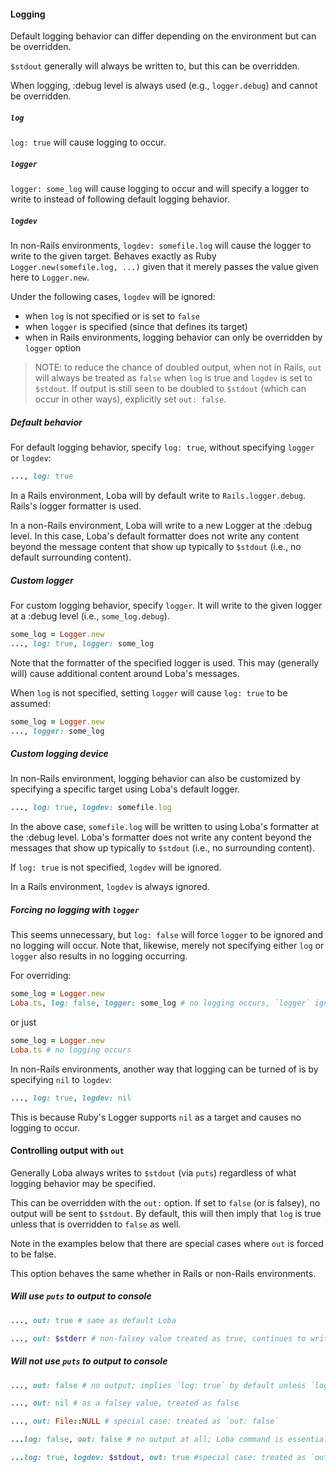 #### Logging

Default logging behavior can differ depending on the environment but can be overridden.

`$stdout` generally will always be written to, but this can be overridden.

When logging, :debug level is always used (e.g., `logger.debug`) and cannot be overridden.

##### `log`

`log: true` will cause logging to occur.

##### `logger`

`logger: some_log` will cause logging to occur and will specify a logger to write to instead of following default logging behavior.

##### `logdev`

In non-Rails environments, `logdev: somefile.log` will cause the logger to write to the given target. Behaves exactly as Ruby `Logger.new(somefile.log, ...)` given that it merely passes the value given here to `Logger.new`.

Under the following cases, `logdev` will be ignored:
* when `log` is not specified or is set to `false`
* when `logger` is specified (since that defines its target)
* when in Rails environments, logging behavior can only be overridden by `logger` option

> NOTE: to reduce the chance of doubled output, when not in Rails, `out` will always be treated as `false` when `log` is true and `logdev` is set to `$stdout`. If output is still seen to be doubled to `$stdout` (which
can occur in other ways), explicitly set `out: false`.

##### Default behavior

For default logging behavior, specify `log: true`, without specifying `logger` or `logdev`:

```ruby
..., log: true
```

In a Rails environment, Loba will by default write to `Rails.logger.debug`. Rails's logger formatter is used.

In a non-Rails environment, Loba will write to a new Logger at the :debug level. In this case, Loba's default formatter does not write any content beyond the message content that show up typically to `$stdout` (i.e., no default surrounding content).

##### Custom logger

For custom logging behavior, specify `logger`. It will write to the given logger at a :debug level (i.e., `some_log.debug`).

```ruby
some_log = Logger.new
..., log: true, logger: some_log
```

Note that the formatter of the specified logger is used. This may (generally will) cause additional content around Loba's messages.

When `log` is not specified, setting `logger` will cause `log: true` to be assumed:

```ruby
some_log = Logger.new
..., logger: some_log
```

##### Custom logging device

In non-Rails environment, logging behavior can also be customized by specifying a specific target using Loba's default logger.

```ruby
..., log: true, logdev: somefile.log
```

In the above case, `somefile.log` will be written to using Loba's formatter at the :debug level. Loba's formatter does not write any content beyond the messages that show up typically to `$stdout` (i.e., no surrounding content).

If `log: true` is not specified, `logdev` will be ignored.

In a Rails environment, `logdev` is always ignored.

##### Forcing no logging with `logger`

This seems unnecessary, but `log: false` will force `logger` to be ignored and no logging will occur. Note that, likewise, merely not specifying either `log` or `logger` also results in no logging occurring.

For overriding:
```ruby
some_log = Logger.new
Loba.ts, log: false, logger: some_log # no logging occurs, `logger` ignored
```

or just
```ruby
some_log = Logger.new
Loba.ts # no logging occurs
```

In non-Rails environments, another way that logging can be turned of is by specifying `nil` to `logdev`:

```ruby
..., log: true, logdev: nil
```

This is because Ruby's Logger supports `nil` as a target and causes no logging to occur.

#### Controlling output with `out`

Generally Loba always writes to `$stdout` (via `puts`) regardless of what logging behavior may be specified.

This can be overridden with the `out:` option. If set to `false` (or is falsey), no output will be sent to `$stdout`. By default, this will then imply that `log` is true unless that is overridden to `false` as well.

Note in the examples below that there are special cases where `out` is forced to be false.

This option behaves the same whether in Rails or non-Rails environments.

##### Will use `puts` to output to console

```ruby
..., out: true # same as default Loba
```

```ruby
..., out: $stderr # non-falsey value treated as true, continues to write to $stdout (as with any other non-falsey value)
```
##### Will not use `puts` to output to console

```ruby
..., out: false # no output; implies `log: true` by default unless `log` specified (see below)
```

```ruby
..., out: nil # as a falsey value, treated as false
```

```ruby
..., out: File::NULL # special case: treated as `out: false`
```

```ruby
...log: false, out: false # no output at all; Loba command is essentially disabled
```

```ruby
...log: true, logdev: $stdout, out: true #special case: treated as `out: false`; see `logdev` below.
```
